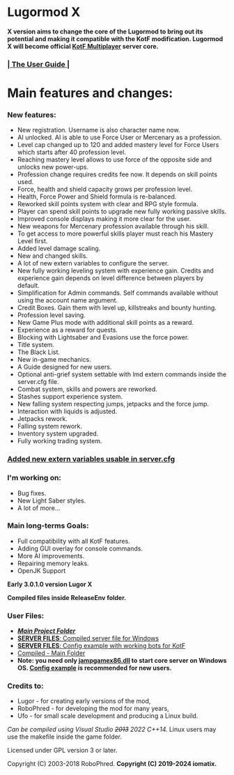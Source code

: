 # Lugormod X 
**X version aims to change the core of the Lugormod to bring out its potential and making it compatible with the KotF modification. Lugormod X will become official [KotF Multiplayer](https://www.moddb.com/mods/knights-of-the-force-21/downloads) server core.**

### [| The User Guide |](__User_Guide)


# Main features and changes:

### New features:
- New registration. Username is also character name now.
- AI unlocked. AI is able to use Force User or Mercenary as a profession.
- Level cap changed up to 120 and added mastery level for Force Users which starts after 40 profession level.
- Reaching mastery level allows to use force of the opposite side and unlocks new power-ups.
- Profession change requires credits fee now. It depends on skill points used.
- Force, health and shield capacity grows per profession level.
- Health, Force Power and Shield formula is re-balanced.
- Reworked skill points system with clear and RPG style formula.
- Player can spend skill points to upgrade new fully working passive skills.
- Improved console displays making it more clear for the user.
- New weapons for Mercenary profession available through his skill.
- To get access to more powerful skills player must reach his Mastery Level first.
- Added level damage scaling.
- New and changed skills.
- A lot of new extern variables to configure the server.
- New fully working leveling system with experience gain. Credits and experience gain depends on level difference between players by default. 
- Simplification for Admin commands. Self commands available without using the account name argument.
- Credit Boxes. Gain them with level up, killstreaks and bounty hunting. 
- Profession level saving.
- New Game Plus mode with additional skill points as a reward.
- Experience as a reward for quests.
- Blocking with Lightsaber and Evasions use the force power.
- Title system.
- The Black List.
- New in-game mechanics.
- A Guide designed for new users.
- Optional anti-grief system settable with lmd extern commands inside the server.cfg file.
- Combat system, skills and powers are reworked.
- Stashes support experience system.
- New falling system respecting jumps, jetpacks and the force jump.
- Interaction with liquids is adjusted.
- Jetpacks rework.
- Falling system rework.
- Inventory system upgraded.
- Fully working trading system.

### [Added new extern variables usable in server.cfg](__example_config/externvars.md)

### I'm working on:
- Bug fixes.
- New Light Saber styles.
- A lot of more...

### Main long-terms Goals:
- Full compatibility with all KotF features.
- Adding GUI overlay for console commands.
- More AI improvements.
- Repairing memory leaks.
- OpenJK Support

**Early 3.0.1.0 version Lugor X**

**Compiled files inside ReleaseEnv folder.**

### User Files:
- ***[Main Project Folder](https://github.com/iomatix/Lugormod-X)***
- [**SERVER FILES**: Compiled server file for Windows](ReleaseEnv/jampgamex86.dll)
- [**SERVER FILES**: Config example with working bots for KotF](__example_config)
- [Compiled - Main Folder](ReleaseEnv)
- **Note: you need only [jampgamex86.dll](ReleaseEnv/jampgamex86.dll) to start core server on Windows OS. [Config example](__example_config) is recommended for new users.**

### Credits to:

- Lugor       - for creating early versions of the mod,
- RoboPhred   - for developing the mod for many years,
- Ufo         - for small scale development and producing a Linux build.

*Can be compiled using Visual Studio ~~2013~~ 2022 C++14.*
Linux users may use the makefile inside the game folder.

Licensed under GPL version 3 or later.

Copyright (C) 2003-2018 RoboPhred.
**Copyright (C) 2019-2024 iomatix.**
